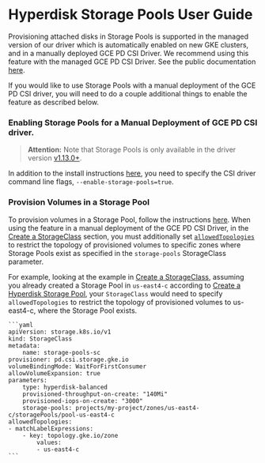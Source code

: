 # Hyperdisk Storage Pools User Guide

Provisioning attached disks in Storage Pools is supported in the managed version of our driver which is automatically enabled on new GKE clusters, and in a manually deployed GCE PD CSI Driver. We recommend using this feature with the managed GCE PD CSI Driver. See the public documentation [here](https://cloud.google.com/kubernetes-engine/docs/how-to/persistent-volumes/hyperdisk-storage-pools). 

If you would like to use Storage Pools with a manual deployment of the GCE PD CSI driver, you will need to do a couple additional things to enable the feature as described below.

### Enabling Storage Pools for a Manual Deployment of GCE PD CSI driver.

>**Attention:** Note that Storage Pools is only available in the driver version [v1.13.0+](https://github.com/kubernetes-sigs/gcp-compute-persistent-disk-csi-driver/releases/tag/v1.13.0).

In addition to the install instructions [here](driver-install.md), you need to specify the CSI driver command line flags, `--enable-storage-pools=true`. 

### Provision Volumes in a Storage Pool

To provision volumes in a Storage Pool, follow the instructions [here](https://cloud.google.com/kubernetes-engine/docs/how-to/persistent-volumes/hyperdisk-storage-pools#provision-attached-disk). When using the feature in a manual deployment of the GCE PD CSI Driver, in the [Create a StorageClass](https://cloud.google.com/kubernetes-engine/docs/how-to/persistent-volumes/hyperdisk-storage-pools#create-storageclass) section, you must additionally set [`allowedTopologies`](https://kubernetes.io/docs/concepts/storage/storage-classes/#allowed-topologies) to restrict the topology of provisioned volumes to specific zones where Storage Pools exist as specified in the `storage-pools` StorageClass parameter. 

For example, looking at the example in [Create a StorageClass](https://cloud.google.com/kubernetes-engine/docs/how-to/persistent-volumes/hyperdisk-storage-pools#create-storageclass), assuming you already created a Storage Pool in `us-east4-c` according to [Create a Hyperdisk Storage Pool](https://cloud.google.com/kubernetes-engine/docs/how-to/persistent-volumes/hyperdisk-storage-pools#create-sp), your `StorageClass` would need to specify `allowedTopologies` to restrict the topology of provisioned volumes to us-east4-c, where the Storage Pool exists.

    ```yaml
    apiVersion: storage.k8s.io/v1
    kind: StorageClass
    metadata:
        name: storage-pools-sc
    provisioner: pd.csi.storage.gke.io
    volumeBindingMode: WaitForFirstConsumer
    allowVolumeExpansion: true
    parameters:
        type: hyperdisk-balanced
        provisioned-throughput-on-create: "140Mi"
        provisioned-iops-on-create: "3000"
        storage-pools: projects/my-project/zones/us-east4-c/storagePools/pool-us-east4-c
    allowedTopologies:
    - matchLabelExpressions:
        - key: topology.gke.io/zone
            values:
            - us-east4-c
    ```
